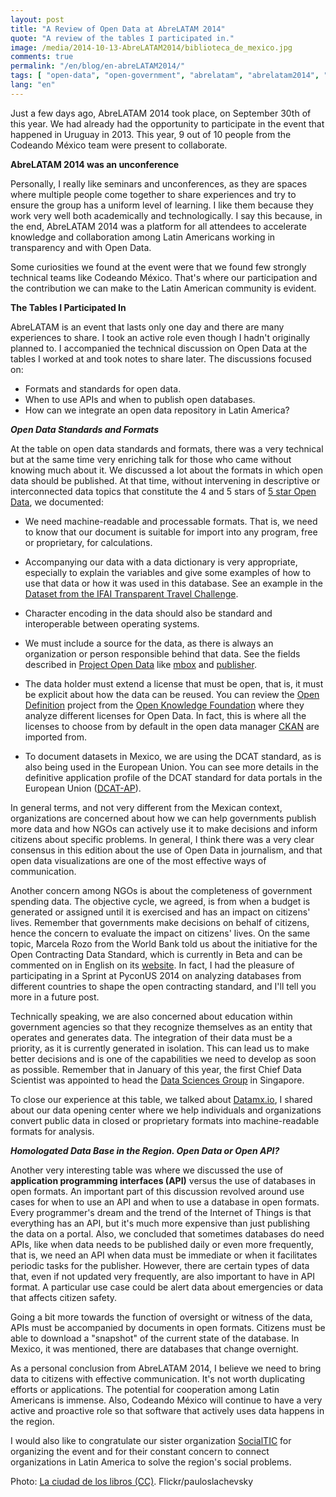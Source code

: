 ```yaml
---
layout: post
title: "A Review of Open Data at AbreLATAM 2014"
quote: "A review of the tables I participated in."
image: /media/2014-10-13-AbreLATAM2014/biblioteca_de_mexico.jpg
comments: true
permalink: "/en/blog/en-abreLATAM2014/"
tags: [ "open-data", "open-government", "abrelatam", "abrelatam2014", "latin-america", "civic-hacking", "ckan", "datamx", "socialtic", "datapedia" ]
lang: "en"
---
```


Just a few days ago, AbreLATAM 2014 took place, on September 30th of this year. We had already had the opportunity to participate in the event that happened in Uruguay in 2013. This year, 9 out of 10 people from the Codeando México team were present to collaborate.

**AbreLATAM 2014 was an unconference**

Personally, I really like seminars and unconferences, as they are spaces where multiple people come together to share experiences and try to ensure the group has a uniform level of learning. I like them because they work very well both academically and technologically. I say this because, in the end, AbreLATAM 2014 was a platform for all attendees to accelerate knowledge and collaboration among Latin Americans working in transparency and with Open Data.

Some curiosities we found at the event were that we found few strongly technical teams like Codeando México. That's where our participation and the contribution we can make to the Latin American community is evident.

**The Tables I Participated In**

AbreLATAM is an event that lasts only one day and there are many experiences to share. I took an active role even though I hadn't originally planned to. I accompanied the technical discussion on Open Data at the tables I worked at and took notes to share later. The discussions focused on:

* Formats and standards for open data.
* When to use APIs and when to publish open databases.
* How can we integrate an open data repository in Latin America?

***Open Data Standards and Formats***

At the table on open data standards and formats, there was a very technical but at the same time very enriching talk for those who came without knowing much about it. We discussed a lot about the formats in which open data should be published. At that time, without intervening in descriptive or interconnected data topics that constitute the 4 and 5 stars of [5 star Open Data](http://5stardata.info/), we documented:

* We need machine-readable and processable formats. That is, we need to know that our document is suitable for import into any program, free or proprietary, for calculations.

* Accompanying our data with a data dictionary is very appropriate, especially to explain the variables and give some examples of how to use that data or how it was used in this database. See an example in the [Dataset from the IFAI Transparent Travel Challenge](http://datamx.io/dataset/viajes-de-trabajo-de-los-servidores-publicos-del-ifai).

* Character encoding in the data should also be standard and interoperable between operating systems.

* We must include a source for the data, as there is always an organization or person responsible behind that data. See the fields described in [Project Open Data](http://project-open-data.github.io/) like [mbox](http://project-open-data.github.io/schema/#mbox) and [publisher](http://project-open-data.github.io/schema/#publisher).

* The data holder must extend a license that must be open, that is, it must be explicit about how the data can be reused. You can review the [Open Definition](http://opendefinition.org/licenses/) project from the [Open Knowledge Foundation](http://okfn.org) where they analyze different licenses for Open Data. In fact, this is where all the licenses to choose from by default in the open data manager [CKAN](http://ckan.org) are imported from.

* To document datasets in Mexico, we are using the DCAT standard, as is also being used in the European Union. You can see more details in the definitive application profile of the DCAT standard for data portals in the European Union ([DCAT-AP](https://joinup.ec.europa.eu/asset/dcat_application_profile/asset_release/dcat-application-profile-data-portals-europe-final#download-links)).

In general terms, and not very different from the Mexican context, organizations are concerned about how we can help governments publish more data and how NGOs can actively use it to make decisions and inform citizens about specific problems. In general, I think there was a very clear consensus in this edition about the use of Open Data in journalism, and that open data visualizations are one of the most effective ways of communication.

Another concern among NGOs is about the completeness of government spending data. The objective cycle, we agreed, is from when a budget is generated or assigned until it is exercised and has an impact on citizens' lives. Remember that governments make decisions on behalf of citizens, hence the concern to evaluate the impact on citizens' lives. On the same topic, Marcela Rozo from the World Bank told us about the initiative for the Open Contracting Data Standard, which is currently in Beta and can be commented on in English on its [website](http://www.open-contracting.org/beta-release-open-contracting-data-standards). In fact, I had the pleasure of participating in a Sprint at PyconUS 2014 on analyzing databases from different countries to shape the open contracting standard, and I'll tell you more in a future post.

Technically speaking, we are also concerned about education within government agencies so that they recognize themselves as an entity that operates and generates data. The integration of their data must be a priority, as it is currently generated in isolation. This can lead us to make better decisions and is one of the capabilities we need to develop as soon as possible. Remember that in January of this year, the first Chief Data Scientist was appointed to head the [Data Sciences Group](http://www.ida.gov.sg/About-Us/Organisation-and-Team/Data-Sciences-Group) in Singapore.

To close our experience at this table, we talked about [Datamx.io](http://datamx.io), I shared about our data opening center where we help individuals and organizations convert public data in closed or proprietary formats into machine-readable formats for analysis.

***Homologated Data Base in the Region. Open Data or Open API?***

Another very interesting table was where we discussed the use of **application programming interfaces (API)** versus the use of databases in open formats. An important part of this discussion revolved around use cases for when to use an API and when to use a database in open formats. Every programmer's dream and the trend of the Internet of Things is that everything has an API, but it's much more expensive than just publishing the data on a portal. Also, we concluded that sometimes databases do need APIs, like when data needs to be published daily or even more frequently, that is, we need an API when data must be immediate or when it facilitates periodic tasks for the publisher. However, there are certain types of data that, even if not updated very frequently, are also important to have in API format. A particular use case could be alert data about emergencies or data that affects citizen safety.

Going a bit more towards the function of oversight or witness of the data, APIs must be accompanied by documents in open formats. Citizens must be able to download a "snapshot" of the current state of the database. In Mexico, it was mentioned, there are databases that change overnight.

As a personal conclusion from AbreLATAM 2014, I believe we need to bring data to citizens with effective communication. It's not worth duplicating efforts or applications. The potential for cooperation among Latin Americans is immense. Also, Codeando México will continue to have a very active and proactive role so that software that actively uses data happens in the region.

I would also like to congratulate our sister organization [SocialTIC](http://socialtic.org) for organizing the event and for their constant concern to connect organizations in Latin America to solve the region's social problems.

Photo: [La ciudad de los libros (CC)](https://www.flickr.com/photos/pauloslachevsky/14480968212/in/photolist-o4CKkJ-o4sBBB-4Y1zJJ-o2W3Gd-nMg6qb-o4CvCd-o4soFX-o4L3Pv-o4DEam-nMgeR9-nMgz6P-nMgfdQ-o4Dtpo-o4s6TD-4XWxza-o4Kj5T-9bJdSZ-9Kgh5Z-9bMir5-9bJdNX-9bJdVi-9bMirY-9bMisU-9bMivh-9bJdR4-oDFsnV).
Flickr/pauloslachevsky
